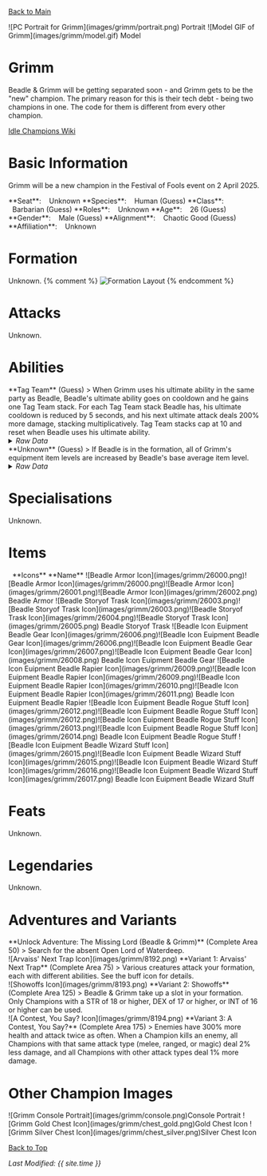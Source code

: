 [Back to Main](index.md)

<span class="championPortraitsRow">
    <span class="championPortraitsColumn">
        <span class="championPortraitsImage">
            ![PC Portrait for Grimm](images/grimm/portrait.png)
        </span>
        <span>
        Portrait
        </span>
    </span>
    <span class="championPortraitsColumn">
        <span class="championPortraitsImage">
            ![Model GIF of Grimm](images/grimm/model.gif)
        </span>
        <span>
        Model
        </span>
    </span>
</span>

# Grimm

Beadle & Grimm will be getting separated soon - and Grimm gets to be the "new" champion. The primary reason for this is their tech debt - being two champions in one. The code for them is different from every other champion.

[Idle Champions Wiki](https://idlechampions.fandom.com/wiki/Beadle_%26_Grimm)

# Basic Information

Grimm will be a new champion in the Festival of Fools event on 2 April 2025.

<span class="champStatsTableColumn">
    <span class="champStatsTableRow">
        <span class="champStatsTableInfoHeader">
            <span style="margin-right:4px;">**Seat**:</span>
        </span>
        <span class="champStatsTableInfoSmall">
            <span style="margin-left:8px;">Unknown</span>
        </span>
    </span>
    <span class="champStatsTableRow">
        <span class="champStatsTableInfoHeader">
            <span style="margin-right:4px;">**Species**:</span>
        </span>
        <span class="champStatsTableInfoSmall">
            <span style="margin-left:8px;">Human (Guess)</span>
        </span>
    </span>
    <span class="champStatsTableRow">
        <span class="champStatsTableInfoHeader">
            <span style="margin-right:4px;">**Class**:</span>
        </span>
        <span class="champStatsTableInfoSmall">
            <span style="margin-left:8px;">Barbarian (Guess)</span>
        </span>
    </span>
    <span class="champStatsTableRow">
        <span class="champStatsTableInfoHeader">
            <span style="margin-right:4px;">**Roles**:</span>
        </span>
        <span class="champStatsTableInfoSmall">
            <span style="margin-left:8px;">Unknown</span>
        </span>
    </span>
    <span class="champStatsTableRow">
        <span class="champStatsTableInfoHeader">
            <span style="margin-right:4px;">**Age**:</span>
        </span>
        <span class="champStatsTableInfoSmall">
            <span style="margin-left:8px;">26 (Guess)</span>
        </span>
    </span>
    <span class="champStatsTableRow">
        <span class="champStatsTableInfoHeader">
            <span style="margin-right:4px;">**Gender**:</span>
        </span>
        <span class="champStatsTableInfoSmall">
            <span style="margin-left:8px;">Male (Guess)</span>
        </span>
    </span>
    <span class="champStatsTableRow">
        <span class="champStatsTableInfoHeader">
            <span style="margin-right:4px;">**Alignment**:</span>
        </span>
        <span class="champStatsTableInfoSmall">
            <span style="margin-left:8px;">Chaotic Good (Guess)</span>
        </span>
    </span>
    <span class="champStatsTableRow">
        <span class="champStatsTableInfoHeader">
            <span style="margin-right:4px;">**Affiliation**:</span>
        </span>
        <span class="champStatsTableInfoSmall">
            <span style="margin-left:8px;">Unknown</span>
        </span>
    </span>
</span>

# Formation

Unknown.
{% comment %}
<span class="formationBorder">
    ![Formation Layout](images/grimm/formation.png)
</span>
{% endcomment %}

# Attacks

Unknown.

# Abilities

<div markdown="1" class="abilityBorder"><div markdown="1" class="abilityBorderInner">
**Tag Team** (Guess)
> When Grimm uses his ultimate ability in the same party as Beadle, Beadle's ultimate ability goes on cooldown and he gains one Tag Team stack. For each Tag Team stack Beadle has, his ultimate cooldown is reduced by 5 seconds, and his next ultimate attack deals 200% more damage, stacking multiplicatively. Tag Team stacks cap at 10 and reset when Beadle uses his ultimate ability.
<details><summary><em>Raw Data</em></summary>
<p>
<pre>
{
    "id": 2245,
    "flavour_text": "",
    "description": {
        "desc": "When Grimm uses his ultimate ability in the same party as Beadle, Beadle's ultimate ability goes on cooldown and he gains one Tag Team stack. For each Tag Team stack Beadle has, his ultimate cooldown is reduced by 5 seconds, and his next ultimate attack deals $amount% more damage, stacking multiplicatively. Tag Team stacks cap at 10 and reset when Beadle uses his ultimate ability."
    },
    "effect_keys": [
        {
            "off_when_benched": false,
            "effect_string": "ultimate_tag_team,200",
            "source_hero_id": 108,
            "target_hero_id": 161,
            "stack_max": 10,
            "cooldown_decrease": 5,
            "buff_effect_key_index": 1,
            "stat": "beadle_tag_team_stacks"
        },
        {
            "effect_string": "do_nothing,200",
            "stacks_on_trigger": "will_stack_manually",
            "stacks_multiply": true,
            "show_bonus": true,
            "apply_manually": true
        }
    ],
    "requirements": "",
    "graphic_id": 0,
    "large_graphic_id": 0,
    "properties": {
        "is_formation_ability": true,
        "show_outgoing_description": true,
        "show_incoming": false,
        "indexed_effect_properties": true,
        "per_effect_index_bonuses": true,
        "default_bonus_index": 0
    }
}
</pre>
</p>
</details>
</div></div>

<div markdown="1" class="abilityBorder"><div markdown="1" class="abilityBorderInner">
**Unknown** (Guess)
> If Beadle is in the formation, all of Grimm's equipment item levels are increased by Beadle's base average item level.
<details><summary><em>Raw Data</em></summary>
<p>
<pre>
{
    "id": 2253,
    "flavour_text": "",
    "description": {
        "desc": "If Beadle is in the formation, all of Grimm's equipment item levels are increased by Beadle's base average item level."
    },
    "effect_keys": [
        {
            "off_when_benched": false,
            "effect_string": "item_levels_add,0",
            "targets": [
                "self"
            ],
            "use_computed_amount_for_description": true
        },
        {
            "off_when_benched": false,
            "effect_string": "buff_upgrade_add_flat_amount,1,16730",
            "amount_func": "add",
            "stack_func": "per_hero_attribute",
            "per_hero_expr": "AverageILevels()",
            "per_hero_targets": [
                {
                    "type": "heroes",
                    "hero_ids": [
                        108
                    ]
                }
            ],
            "amount_updated_listeners": [
                "loot_changed",
                "slot_changed"
            ]
        }
    ],
    "requirements": [
        {
            "requirement": "hero_in_formation",
            "target_hero_id": 108
        }
    ],
    "graphic_id": 0,
    "large_graphic_id": 0,
    "properties": {
        "is_formation_ability": true,
        "show_outgoing_description": false,
        "indexed_effect_properties": true,
        "per_effect_index_bonuses": true,
        "default_bonus_index": 0
    }
}
</pre>
</p>
</details>
</div></div>

# Specialisations

Unknown.

# Items

<span class="itemTableColumn">
    <span class="itemTableRowHeader">
        <span class="itemTableIcon">
            <span style="margin-left:8px;">**Icons**</span>
        </span>
        <span class="itemTableNameSmall">
            **Name**
        </span>
    </span>
    <span class="itemTableRow">
        <span class="itemTableIcon">
            <span class="itemTableIcon1">![Beadle Armor Icon](images/grimm/26000.png)</span><span class="itemTableIcon2">![Beadle Armor Icon](images/grimm/26000.png)</span><span class="itemTableIcon3">![Beadle Armor Icon](images/grimm/26001.png)</span><span class="itemTableIcon4">![Beadle Armor Icon](images/grimm/26002.png)</span>
        </span>
        <span class="itemTableNameSmall">
            Beadle Armor
        </span>
    </span>
    <span class="itemTableRow">
        <span class="itemTableIcon">
            <span class="itemTableIcon1">![Beadle Storyof Trask Icon](images/grimm/26003.png)</span><span class="itemTableIcon2">![Beadle Storyof Trask Icon](images/grimm/26003.png)</span><span class="itemTableIcon3">![Beadle Storyof Trask Icon](images/grimm/26004.png)</span><span class="itemTableIcon4">![Beadle Storyof Trask Icon](images/grimm/26005.png)</span>
        </span>
        <span class="itemTableNameSmall">
            Beadle Storyof Trask
        </span>
    </span>
    <span class="itemTableRow">
        <span class="itemTableIcon">
            <span class="itemTableIcon1">![Beadle Icon Euipment Beadle Gear Icon](images/grimm/26006.png)</span><span class="itemTableIcon2">![Beadle Icon Euipment Beadle Gear Icon](images/grimm/26006.png)</span><span class="itemTableIcon3">![Beadle Icon Euipment Beadle Gear Icon](images/grimm/26007.png)</span><span class="itemTableIcon4">![Beadle Icon Euipment Beadle Gear Icon](images/grimm/26008.png)</span>
        </span>
        <span class="itemTableNameSmall">
            Beadle Icon Euipment Beadle Gear
        </span>
    </span>
    <span class="itemTableRow">
        <span class="itemTableIcon">
            <span class="itemTableIcon1">![Beadle Icon Euipment Beadle Rapier Icon](images/grimm/26009.png)</span><span class="itemTableIcon2">![Beadle Icon Euipment Beadle Rapier Icon](images/grimm/26009.png)</span><span class="itemTableIcon3">![Beadle Icon Euipment Beadle Rapier Icon](images/grimm/26010.png)</span><span class="itemTableIcon4">![Beadle Icon Euipment Beadle Rapier Icon](images/grimm/26011.png)</span>
        </span>
        <span class="itemTableNameSmall">
            Beadle Icon Euipment Beadle Rapier
        </span>
    </span>
    <span class="itemTableRow">
        <span class="itemTableIcon">
            <span class="itemTableIcon1">![Beadle Icon Euipment Beadle Rogue Stuff Icon](images/grimm/26012.png)</span><span class="itemTableIcon2">![Beadle Icon Euipment Beadle Rogue Stuff Icon](images/grimm/26012.png)</span><span class="itemTableIcon3">![Beadle Icon Euipment Beadle Rogue Stuff Icon](images/grimm/26013.png)</span><span class="itemTableIcon4">![Beadle Icon Euipment Beadle Rogue Stuff Icon](images/grimm/26014.png)</span>
        </span>
        <span class="itemTableNameSmall">
            Beadle Icon Euipment Beadle Rogue Stuff
        </span>
    </span>
    <span class="itemTableRow">
        <span class="itemTableIcon">
            <span class="itemTableIcon1">![Beadle Icon Euipment Beadle Wizard Stuff Icon](images/grimm/26015.png)</span><span class="itemTableIcon2">![Beadle Icon Euipment Beadle Wizard Stuff Icon](images/grimm/26015.png)</span><span class="itemTableIcon3">![Beadle Icon Euipment Beadle Wizard Stuff Icon](images/grimm/26016.png)</span><span class="itemTableIcon4">![Beadle Icon Euipment Beadle Wizard Stuff Icon](images/grimm/26017.png)</span>
        </span>
        <span class="itemTableNameSmall">
            Beadle Icon Euipment Beadle Wizard Stuff
        </span>
    </span>
</span>

# Feats

Unknown.

# Legendaries

Unknown.

# Adventures and Variants

<div markdown="1" class="abilityBorder"><div markdown="1" class="abilityBorderInner">
**Unlock Adventure: The Missing Lord (Beadle & Grimm)** (Complete Area 50)
> Search for the absent Open Lord of Waterdeep.
</div></div>
<div markdown="1" class="abilityBorder"><div markdown="1" class="abilityBorderInner">
![Arvaiss' Next Trap Icon](images/grimm/8192.png) **Variant 1: Arvaiss' Next Trap** (Complete Area 75)
> Various creatures attack your formation, each with different abilities. See the buff icon for details.
</div></div>
<div markdown="1" class="abilityBorder"><div markdown="1" class="abilityBorderInner">
![Showoffs Icon](images/grimm/8193.png) **Variant 2: Showoffs** (Complete Area 125)
> Beadle & Grimm take up a slot in your formation. Only Champions with a STR of 18 or higher, DEX of 17 or higher, or INT of 16 or higher can be used.
</div></div>
<div markdown="1" class="abilityBorder"><div markdown="1" class="abilityBorderInner">
![A Contest, You Say? Icon](images/grimm/8194.png) **Variant 3: A Contest, You Say?** (Complete Area 175)
> Enemies have 300% more health and attack twice as often. When a Champion kills an enemy, all Champions with that same attack type (melee, ranged, or magic) deal 2% less damage, and all Champions with other attack types deal 1% more damage.
</div></div>

# Other Champion Images

<span class="championImagesColumn">
    <span class="championImagesRow">
        <span class="championImagesPortrait">
            ![Grimm Console Portrait](images/grimm/console.png)Console Portrait
        </span>
    </span>
    <span class="championImagesRow">
        <span class="championImagesChests">
            ![Grimm Gold Chest Icon](images/grimm/chest_gold.png)Gold Chest Icon
        </span>
        <span class="championImagesChests">
            ![Grimm Silver Chest Icon](images/grimm/chest_silver.png)Silver Chest Icon
        </span>
    </span>
</span>

[Back to Top](#top)

*Last Modified: {{ site.time }}*